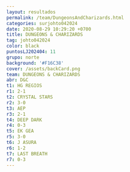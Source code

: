 ```yaml
---
layout: resultados
permalink: /team/DungeonsAndCharizards.html
categories: surjohto042024
date: 2020-08-29 10:29:20 +0700
title: DUNGEONS & CHARIZARDS
tag: johto042024
color: black
puntosLJ202404: 11
grupo: norte
background: '#F16C38'
cover: /assets/backCard.png
team: DUNGEONS & CHARIZARDS
abr: D&C
t1: HG REGIOS
r1: 2-1
t2: CRYSTAL STARS
r2: 3-0
t3: AEP
r3: 2-1
t4: DEEP DARK
r4: 0-3
t5: EK GEA
r5: 3-0
t6: J ASURA
r6: 1-2
t7: LAST BREATH
r7: 0-3
---
```



